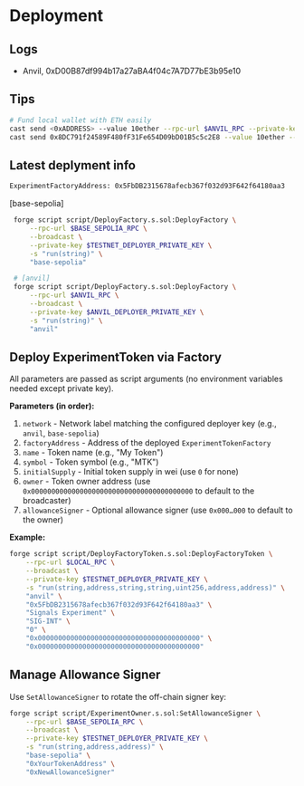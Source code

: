 # Deployment

## Logs

* Anvil, 0xD00B87df994b17a27aBA4f04c7A7D77bE3b95e10

## Tips

```sh
# Fund local wallet with ETH easily
cast send <0xADDRESS> --value 10ether --rpc-url $ANVIL_RPC --private-key
cast send 0x8DC791f24589F480fF31Fe654D09bD01B5c5c2E8 --value 10ether --rpc-url $ANVIL_RPC --private-key
```

## Latest deplyment info

```sh
ExperimentFactoryAddress: 0x5FbDB2315678afecb367f032d93F642f64180aa3
```

[base-sepolia]

```sh
 forge script script/DeployFactory.s.sol:DeployFactory \
     --rpc-url $BASE_SEPOLIA_RPC \
     --broadcast \
     --private-key $TESTNET_DEPLOYER_PRIVATE_KEY \
     -s "run(string)" \
     "base-sepolia"

 # [anvil]
 forge script script/DeployFactory.s.sol:DeployFactory \
     --rpc-url $ANVIL_RPC \
     --broadcast \
     --private-key $ANVIL_DEPLOYER_PRIVATE_KEY \
     -s "run(string)" \
     "anvil"
```

## Deploy ExperimentToken via Factory

All parameters are passed as script arguments (no environment variables needed except private key).

**Parameters (in order):**

1. `network` - Network label matching the configured deployer key (e.g., `anvil`, `base-sepolia`)
2. `factoryAddress` - Address of the deployed `ExperimentTokenFactory`
3. `name` - Token name (e.g., "My Token")
4. `symbol` - Token symbol (e.g., "MTK")
5. `initialSupply` - Initial token supply in wei (use `0` for none)
6. `owner` - Token owner address (use `0x0000000000000000000000000000000000000000` to default to the broadcaster)
7. `allowanceSigner` - Optional allowance signer (use `0x000…000` to default to the owner)

**Example:**

```sh
forge script script/DeployFactoryToken.s.sol:DeployFactoryToken \
    --rpc-url $LOCAL_RPC \
    --broadcast \
    --private-key $TESTNET_DEPLOYER_PRIVATE_KEY \
    -s "run(string,address,string,string,uint256,address,address)" \
    "anvil" \
    "0x5FbDB2315678afecb367f032d93F642f64180aa3" \
    "Signals Experiment" \
    "SIG-INT" \
    "0" \
    "0x0000000000000000000000000000000000000000" \
    "0x0000000000000000000000000000000000000000"
```

## Manage Allowance Signer

Use `SetAllowanceSigner` to rotate the off-chain signer key:

```sh
forge script script/ExperimentOwner.s.sol:SetAllowanceSigner \
    --rpc-url $BASE_SEPOLIA_RPC \
    --broadcast \
    --private-key $TESTNET_DEPLOYER_PRIVATE_KEY \
    -s "run(string,address,address)" \
    "base-sepolia" \
    "0xYourTokenAddress" \
    "0xNewAllowanceSigner"
```
